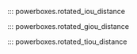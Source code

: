 ::: powerboxes.rotated_iou_distance

::: powerboxes.rotated_giou_distance

::: powerboxes.rotated_tiou_distance